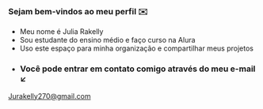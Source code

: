 ### Sejam bem-vindos ao meu perfil ✉️

- Meu nome é Julia Rakelly
- Sou estudante do ensino médio e faço curso na Alura
- Uso este espaço para minha organização e compartilhar meus projetos 
- ### Você pode entrar em contato comigo através do meu e-mail ↙️
Jurakelly270@gmail.com
